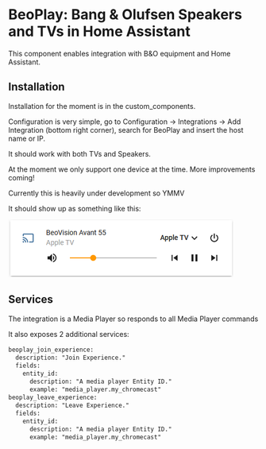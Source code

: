 # BeoPlay: Bang & Olufsen Speakers and TVs in Home Assistant

This component enables integration with B&O equipment and Home Assistant. 

## Installation

Installation for the moment is in the custom_components.

Configuration is very simple, go to Configuration -> Integrations -> Add Integration (bottom right corner), search for BeoPlay and insert the host name or IP.

It should work with both TVs and Speakers.

At the moment we only support one device at the time. More improvements coming!

Currently this is heavily under development so YMMV

It should show up as something like this:

![beoplay_mini_media_player.png](./beoplay_mini_media_player.png)

## Services

The integration is a Media Player so responds to all Media Player commands

It also exposes 2 additional services:

```
beoplay_join_experience:
  description: "Join Experience."
  fields:
    entity_id:
      description: "A media player Entity ID."
      example: "media_player.my_chromecast"
beoplay_leave_experience:
  description: "Leave Experience."
  fields:
    entity_id:
      description: "A media player Entity ID."
      example: "media_player.my_chromecast"
```

